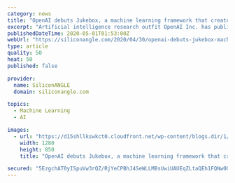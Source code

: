 ```yaml
---
category: news
title: "OpenAI debuts Jukebox, a machine learning framework that creates its own music"
excerpt: "Artificial intelligence research outfit OpenAI Inc. has published a new machine learning framework that’s able to generate its own music after being trained on raw audio. The new tool is called Jukebox,"
publishedDateTime: 2020-05-01T01:53:00Z
webUrl: "https://siliconangle.com/2020/04/30/openai-debuts-jukebox-machine-learning-framework-creates-music/"
type: article
quality: 50
heat: 50
published: false

provider:
  name: SiliconANGLE
  domain: siliconangle.com

topics:
  - Machine Learning
  - AI

images:
  - url: "https://d15shllkswkct0.cloudfront.net/wp-content/blogs.dir/1/files/2020/04/guitar-756326_1280.jpg"
    width: 1280
    height: 850
    title: "OpenAI debuts Jukebox, a machine learning framework that creates its own music"

secured: "5EzgchAT0yISpuVw3rQZ/RjYeCPBhJ4SeWLLMBsUwiUAUEqZLtaQEh1FQNw0Qx6PdCU2+VE5awmuLHA7yxEOh11X3Xn0lS9MTd5f0/VrDypWAoLTnk8T0gsiJonOwR2rv3ezsyJxWOLO+94WyydaB+ZnebegGof3tDOF8RMyXQfgB/n6MvYMx9vWJUWdMiK4oP2m7v/SpZrLhdp6DT68uPi27PUqmYhEX+pCQAHaPLBE5TGMs8di8C4ciPL0p4A4cQQY8IV/fKbhp5Jxxq3qFwB30ipdUcIIYh+6makUwDi07XlZpO+UCppnhfFMTRpBI+UBdh85DEmfCulHJLPpWV+KCelmfiR2EZBOCtxUmHnPss5PUnbEpMNsWvMKuhf6YhU086jr9Dgfl3U9+zkne5kvI1rayksOSczcN2QASlvBJ8ZeINffPy+7az7JT8vqx47gcVh//Qfml/vYODjsGQQymkIg+WiD3NBrmk5BZCc=;LH2O73M28qmQHsdbxyfFaA=="
---
```


